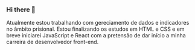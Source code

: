 ### Hi there 👋
Atualmente estou trabalhando com gereciamento de dados  e indicadores no âmbito prisional. Estou finalizando os estudos em HTML  e CSS e em breve iniciarei JavaScript e React com a pretensão de dar início a minha carreira de desenvolvedor front-end.
